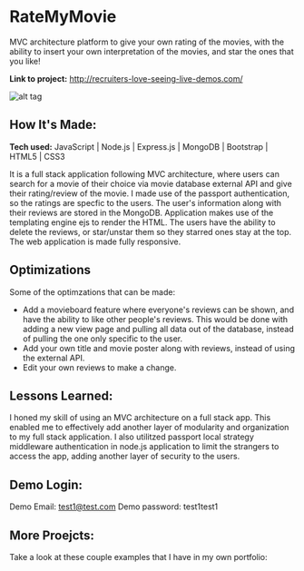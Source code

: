 # RateMyMovie

MVC architecture platform to give your own rating of the movies, with the ability to insert your own interpretation of the movies, and star the ones that you like! 

**Link to project:** http://recruiters-love-seeing-live-demos.com/

![alt tag](https://github.com/daminkim99/daminkim99/blob/main/images/RateMyMovie.gif)

## How It's Made:

**Tech used:**  JavaScript | Node.js | Express.js | MongoDB | Bootstrap | HTML5 | CSS3 

It is a full stack application following MVC architecture, where users can search for a movie of their choice via movie database external API and give their rating/review of the movie. I made use of the passport authentication, so the ratings are specfic to the users. The user's information along with their reviews are stored in the MongoDB. Application makes use of the templating engine ejs to render the HTML. The users have the ability to delete the reviews, or star/unstar them so they starred ones stay at the top. The web application is made fully responsive. 

## Optimizations

Some of the optimzations that can be made: 

- Add a movieboard feature where everyone's reviews can be shown, and have the ability to like other people's reviews. This would be done with adding a new view page and pulling all data out of the database, instead of pulling the one only specific to the user.
- Add your own title and movie poster along with reviews, instead of using the external API.
- Edit your own reviews to make a change. 

## Lessons Learned:

I honed my skill of using an MVC architecture on a full stack app. This enabled me to effectively add another layer of modularity and organization to my full stack application. I also utilitzed passport local strategy middleware authentication in node.js application to limit the strangers to access the app, adding another layer of security to the users.  

## Demo Login:

Demo Email: test1@test.com
Demo password: test1test1

## More Proejcts:
Take a look at these couple examples that I have in my own portfolio:

<!-- **Palettable:** https://github.com/alecortega/palettable

**Twitter Battle:** https://github.com/alecortega/twitter-battle

**Patch Panel:** https://github.com/alecortega/patch-panel -->




